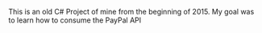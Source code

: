 This is an old C# Project of mine from the beginning of 2015.  My goal was to learn how to consume the PayPal API
